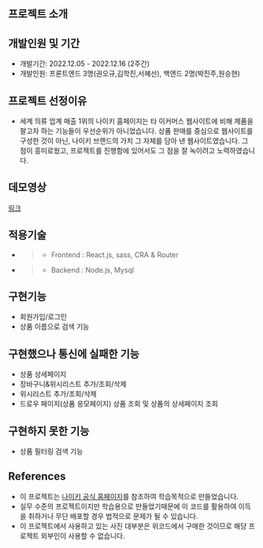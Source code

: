 ## 프로젝트 소개 

## 개발인원 및 기간 
* 개발기간: 2022.12.05 - 2022.12.16 (2주간)
* 개발인원: 프론트엔드 3명(권오규,김학진,서혜선), 백엔드 2명(박진주,원승현)

## 프로젝트 선정이유 
* 세계 의류 업계 매출 1위의 나이키 홈페이지는 타 이커머스 웹사이트에 비해 제품을 팔고자 하는 기능들이 우선순위가 아니었습니다. 상품 판매를 중심으로 웹사이트를 구성한 것이 아닌, 나이키 브랜드의 가치 그 자체를 담아 낸 웹사이트였습니다. 
그 점이 흥미로웠고, 프로젝트를 진행함에 있어서도 그 점을 잘 녹이려고 노력하였습니다. 

## 데모영상 
[링크](https://www.youtube.com/watch?v=Ef0Vk5RPGYA)

## 적용기술 
- > * Frontend : React.js, sass, CRA & Router 
- > * Backend : Node.js, Mysql 

## 구현기능 
* 회원가입/로그인 
* 상품 이름으로 검색 기능 

## 구현했으나 통신에 실패한 기능 
* 상품 상세페이지
* 장바구니&위시리스트 추가/조회/삭제
* 위시리스트 추가/조회/삭제 
* 드로우 페이지(상품 응모페이지) 상품 조회 및 상품의 상세페이지 조회 

## 구현하지 못한 기능 
* 상품 필터링 검색 기능 

## References 
* 이 프로젝트는 [나이키 공식 홈페이지](https://www.nike.com/kr/)를 참조하여 학습목적으로 만들었습니다. 
* 실무 수준의 프로젝트이지만 학습용으로 만들었기때문에 이 코드를 활용하여 이득을 취하거나 무단 배포할 경우 법적으로 문제가 될 수 있습니다. 
* 이 프로젝트에서 사용하고 있는 사진 대부분은 위코드에서 구매한 것이므로 해당 프로젝트 외부인이 사용할 수 없습니다. 
